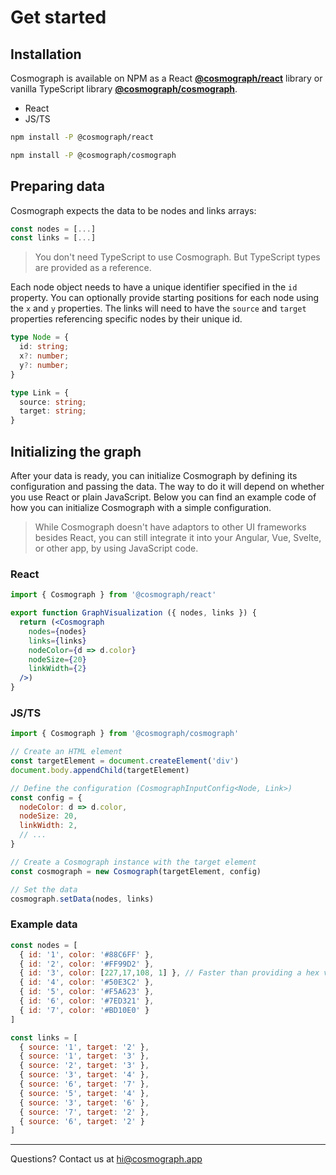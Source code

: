 # Get started

## Installation

Cosmograph is available on NPM as a React [**@cosmograph/react**](https://www.npmjs.com/package/@cosmograph/react) library or vanilla TypeScript library [**@cosmograph/cosmograph**](https://www.npmjs.com/package/@cosmograph/cosmograph).

- React
- JS/TS

```bash
npm install -P @cosmograph/react
```

```bash
npm install -P @cosmograph/cosmograph
```

## Preparing data

Cosmograph expects the data to be nodes and links arrays:

```js
const nodes = [...]
const links = [...]
```

> You don't need TypeScript to use Cosmograph. But TypeScript types are provided as a reference.

Each node object needs to have a unique identifier specified in the `id` property. You can optionally provide starting positions for each node using the `x` and `y` properties. The links will need to have the `source` and `target` properties referencing specific nodes by their unique id.

```ts
type Node = {
  id: string;
  x?: number;
  y?: number;
}

type Link = {
  source: string;
  target: string;
}
```

## Initializing the graph

After your data is ready, you can initialize Cosmograph by defining its configuration and passing the data. The way to do it will depend on whether you use React or plain JavaScript. Below you can find an example code of how you can initialize Cosmograph with a simple configuration.

> While Cosmograph doesn't have adaptors to other UI frameworks besides React, you can still integrate it into your Angular, Vue, Svelte, or other app, by using JavaScript code.

### React

```jsx
import { Cosmograph } from '@cosmograph/react'

export function GraphVisualization ({ nodes, links }) {
  return (<Cosmograph
    nodes={nodes}
    links={links}
    nodeColor={d => d.color}
    nodeSize={20}
    linkWidth={2}
  />)
}
```

### JS/TS

```js
import { Cosmograph } from '@cosmograph/cosmograph'

// Create an HTML element
const targetElement = document.createElement('div')
document.body.appendChild(targetElement)

// Define the configuration (CosmographInputConfig<Node, Link>)
const config = {
  nodeColor: d => d.color,
  nodeSize: 20,
  linkWidth: 2,
  // ...
}

// Create a Cosmograph instance with the target element
const cosmograph = new Cosmograph(targetElement, config)

// Set the data
cosmograph.setData(nodes, links)
```

### Example data

```js
const nodes = [
  { id: '1', color: '#88C6FF' },
  { id: '2', color: '#FF99D2' },
  { id: '3', color: [227,17,108, 1] }, // Faster than providing a hex value
  { id: '4', color: '#50E3C2' },
  { id: '5', color: '#F5A623' },
  { id: '6', color: '#7ED321' },
  { id: '7', color: '#BD10E0' }
]

const links = [
  { source: '1', target: '2' },
  { source: '1', target: '3' },
  { source: '2', target: '3' },
  { source: '3', target: '4' },
  { source: '6', target: '7' },
  { source: '5', target: '4' },
  { source: '3', target: '6' },
  { source: '7', target: '2' },
  { source: '6', target: '2' }
]
```

---

Questions? Contact us at [hi@cosmograph.app](mailto:hi@cosmograph.app) 